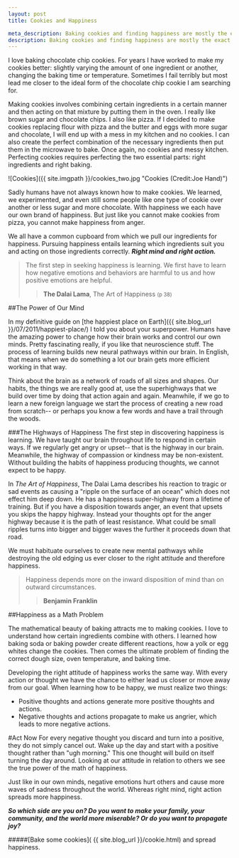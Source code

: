 ```yaml
--- 
layout: post 
title: Cookies and Happiness

meta_description: Baking cookies and finding happiness are mostly the exact same thing.
description: Baking cookies and finding happiness are mostly the exact same thing.
---
```


I love baking chocolate chip cookies. For years I have worked to make my cookies better: slightly varying the amount of one ingredient or another, changing the baking time or temperature. Sometimes I fail terribly but most lead me closer to the ideal form of the chocolate chip cookie I am searching for. 

Making cookies involves combining certain ingredients in a certain manner and then acting on that mixture by putting them in the oven. I really like brown sugar and chocolate chips. I also like pizza. If I decided to make cookies replacing flour with pizza and the butter and eggs with more sugar and chocolate, I will end up with a mess in my kitchen and no cookies. I can also create the perfect combination of the necessary ingredients then put them in the microwave to bake. Once again, no cookies and messy kitchen. Perfecting cookies requires perfecting the two essential parts: right ingredients and right baking. 

![Cookies]({{ site.imgpath }}/cookies_two.jpg "Cookies (Credit:Joe Hand)")

Sadly humans have not always known how to make cookies. We learned, we experimented, and even still some people like one type of cookie over another or less sugar and more chocolate. With happiness we each have our own brand of happiness. But just like you cannot make cookies from pizza, you cannot make happiness from anger.

We all have a common cupboard from which we pull our ingredients for happiness. Pursuing happiness entails learning which ingredients suit you and acting on those ingredients correctly. ___Right mind and right action.___

>The first step in seeking happiness is learning. We first have to learn how negative emotions and behaviors are harmful to us and how positive emotions are helpful.
>>__The Dalai Lama__, The Art of Happiness <small>(p 38)</small>

<span id="readmore"/>

<!-- more start -->

##The Power of Our Mind

In my definitive guide on [the happiest place on Earth]({{ site.blog_url }}/07/2011/happiest-place/) I told you about your superpower. Humans have the amazing power to change how their brain works and control our own minds. Pretty fascinating really, if you like that neuroscience stuff. The process of learning builds new neural pathways within our brain. In English, that means when we do something a lot our brain gets more efficient working in that way. 

Think about the brain as a network of roads of all sizes and shapes. Our habits, the things we are really good at, use the superhighways that we build over time by doing that action again and again. Meanwhile, if we go to learn a new foreign language we start the process of creating a new road from scratch-- or perhaps you know a few words and have a trail through the woods. 

###The Highways of Happiness
The first step in discovering happiness is learning. We have taught our brain throughout life to respond in certain ways. If we regularly get angry or upset-- that is the highway in our brain. Meanwhile, the highway of compassion or kindness may be non-existent. Without building the habits of happiness producing thoughts, we cannot expect to be happy.

In _The Art of Happiness_, The Dalai Lama describes his reaction to tragic or sad events as causing a "ripple on the surface of an ocean" which does not effect him deep down. He has a happiness super-highway from a lifetime of training. But if you have a disposition towards anger, an event that upsets you skips the happy highway. Instead your thoughts opt for the anger highway because it is the path of least resistance. What could be small ripples turns into bigger and bigger waves the further it proceeds down that road. 

We must habituate ourselves to create new mental pathways while destroying the old edging us ever closer to the right attitude and therefore happiness.

>Happiness depends more on the inward disposition of mind than on outward circumstances.
>>__Benjamin Franklin__

##Happiness as a Math Problem

The mathematical beauty of baking attracts me to making cookies. I love to understand how certain ingredients combine with others. I learned how baking soda or baking powder create different reactions, how a yolk or egg whites change the cookies. Then comes the ultimate problem of finding the correct dough size, oven temperature, and baking time. 

Developing the right attitude of happiness works the same way. With every action or thought we have the chance to either lead us closer or move away from our goal. When learning how to be happy, we must realize two things: 

*	Positive thoughts and actions generate more positive thoughts and actions.
*	Negative thoughts and actions propagate to make us angrier, which leads to more negative actions.

#Act Now
For every negative thought you discard and turn into a positive, they do not simply cancel out. Wake up the day and start with a positive thought rather than "ugh morning." This one thought will build on itself turning the day around. Looking at our attitude in relation to others we see the true power of the math of happiness. 

Just like in our own minds, negative emotions hurt others and cause more waves of sadness throughout the world. Whereas right mind, right action spreads more happiness. 

___So which side are you on? Do you want to make your family, your community, and the world more miserable? Or do you want to propagate joy?___

#####[Bake some cookies]( {{ site.blog_url }}/cookie.html) and spread happiness.

<!-- more end -->